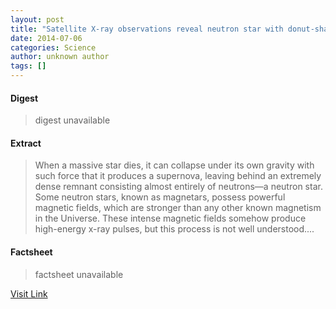 ```yaml
---
layout: post
title: "Satellite X-ray observations reveal neutron star with donut-shaped magnetic field and axial wobble"
date: 2014-07-06
categories: Science
author: unknown author
tags: []
---
```



#### Digest
>digest unavailable

#### Extract
>When a massive star dies, it can collapse under its own gravity with such force that it produces a supernova, leaving behind an extremely dense remnant consisting almost entirely of neutrons—a neutron star. Some neutron stars, known as magnetars, possess powerful magnetic fields, which are stronger than any other known magnetism in the Universe. These intense magnetic fields somehow produce high-energy x-ray pulses, but this process is not well understood....

#### Factsheet
>factsheet unavailable

[Visit Link](http://phys.org/news323686478.html)


